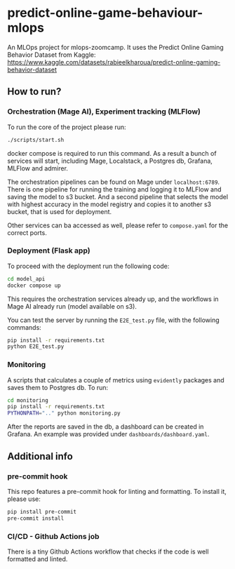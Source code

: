 # predict-online-game-behaviour-mlops

An MLOps project for mlops-zoomcamp.
It uses the Predict Online Gaming Behavior Dataset from Kaggle: https://www.kaggle.com/datasets/rabieelkharoua/predict-online-gaming-behavior-dataset

## How to run?

### Orchestration (Mage AI), Experiment tracking (MLFlow)
To run the core of the project please run:

```bash
./scripts/start.sh
```
docker compose is required to run this command.
As a result a bunch of services will start, including Mage, Localstack, a Postgres db, Grafana, MLFlow and admirer.

The orchestration pipelines can be found on Mage under `localhost:6789`.
There is one pipeline for running the training and logging it to MLFlow and saving the model to s3 bucket.
And a second pipeline that selects the model with highest accuracy in the model registry and copies it to another s3 bucket, that is used for deployment.

Other services can ba accessed as well, please refer to `compose.yaml` for the correct ports.


### Deployment (Flask app)
To proceed with the deployment run the following code:
```bash
cd model_api
docker compose up
```

This requires the orchestration services already up, and the workflows in Mage AI already run (model available on s3).

You can test the server by running the `E2E_test.py` file, with the following commands:
```bash
pip install -r requirements.txt
python E2E_test.py
```

### Monitoring
A scripts that calculates a couple of metrics using `evidently` packages and saves them to Postgres db.
To run:

```bash
cd monitoring
pip install -r requirements.txt
PYTHONPATH=".." python monitoring.py
```

After the reports are saved in the db, a dashboard can be created in Grafana. An example was provided under `dashboards/dashboard.yaml`.

## Additional info
### pre-commit hook
This repo features a pre-commit hook for linting and formatting. To install it, please use:
```bash
pip install pre-commit
pre-commit install
```

### CI/CD - Github Actions job
There is a tiny Github Actions workflow that checks if the code is well formatted and linted. 

